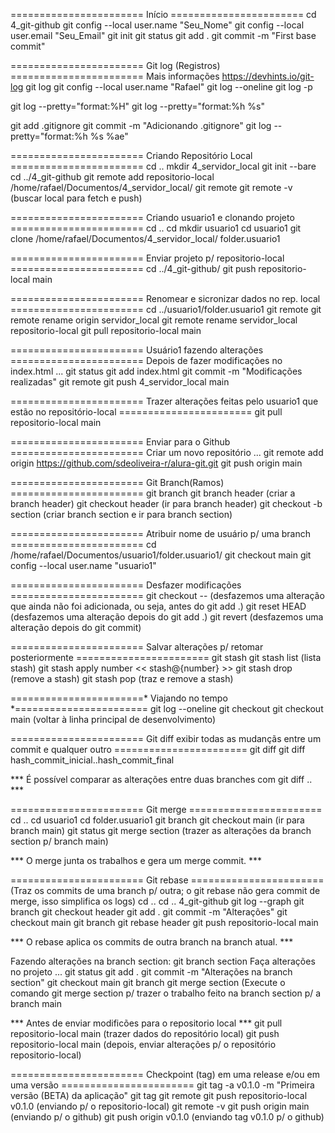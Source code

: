 ======================= Início ======================= 
cd 4_git-github 
git config --local user.name "Seu_Nome" 
git config --local user.email "Seu_Email" 
git init 
git status 
git add .
git commit -m "First base commit" 

======================= Git log (Registros) ======================= 
Mais informações  <https://devhints.io/git-log> 
git log 
git config --local user.name "Rafael" 
git log --oneline 
git log -p 

git log --pretty="format:%H" 
git log --pretty="format:%h %s" 

git add .gitignore 
git commit -m "Adicionando .gitignore" 
git log --pretty="format:%h %s %ae" 

======================= Criando Repositório Local ======================= 
cd .. 
mkdir 4_servidor_local 
git init --bare 
cd ../4_git-github 
git remote add repositorio-local /home/rafael/Documentos/4_servidor_local/ 
git remote 
git remote -v (buscar local para fetch e push) 

======================= Criando usuario1 e clonando projeto ======================= 
cd .. 
cd mkdir usuario1 
cd usuario1 
git clone /home/rafael/Documentos/4_servidor_local/ folder.usuario1 

======================= Enviar projeto p/ repositorio-local ======================= 
cd ../4_git-github/ 
git push repositorio-local main 

======================= Renomear e sicronizar dados no rep. local ======================= 
cd ../usuario1/folder.usuario1 
git remote 
git remote rename origin servidor_local 
git remote rename servidor_local repositorio-local 
git pull repositorio-local main 

======================= Usuário1 fazendo alterações ======================= 
Depois de fazer modificações no index.html ... 
git status
git add index.html
git commit -m "Modificações realizadas"
git remote
git push 4_servidor_local main

======================= Trazer alterações feitas pelo usuario1 que estão no repositório-local ======================= 
git pull repositorio-local main 

======================= Enviar para o Github ======================= 
Criar um novo repositório ... 
git remote add origin https://github.com/sdeoliveira-r/alura-git.git
git push origin main

======================= Git Branch(Ramos) ======================= 
git branch 
git branch header (criar a branch header)
git checkout header (ir para branch header)
git checkout -b section (criar branch section e ir para branch section)

======================= Atribuir nome de usuário p/ uma branch ======================= 
cd /home/rafael/Documentos/usuario1/folder.usuario1/
git checkout main
git config --local user.name "usuario1"

======================= Desfazer modificações ======================= 
git checkout -- <file> (desfazemos uma alteração que ainda não foi adicionada, ou seja, antes do git add .)
git reset HEAD <file> (desfazemos uma alteração depois do git add .)
git revert <hash commit number> (desfazemos uma alteração depois do git commit)

======================= Salvar alterações p/ retomar posteriormente ======================= 
git stash
git stash list (lista stash)
git stash apply number << stash@{number} >>
git stash drop (remove a stash)
git stash pop (traz e remove a stash)

=======================* Viajando no tempo *======================= 
git log --oneline
git checkout <commit number hash>
git checkout main (voltar à linha principal de desenvolvimento)

======================= Git diff exibir todas as mudançãs entre um commit e qualquer outro ======================= 
git diff
git diff hash_commit_inicial..hash_commit_final 

*** É possível comparar as alterações entre duas branches com git diff <branch1>..<branch2> ***

======================= Git merge ======================= 
cd ..
cd usuario1
cd folder.usuario1
git branch
git checkout main (ir para branch main)
git status
git merge section (trazer as alterações da branch section p/ branch main)

*** O merge junta os trabalhos e gera um merge commit. ***

======================= Git rebase ======================= 
(Traz os commits de uma branch p/ outra; o git rebase não gera commit de merge, isso simplifica os logs)
cd ..
cd .. 4_git-github
git log --graph
git branch
git checkout header
git add .
git commit -m "Alterações"
git checkout main
git branch
git rebase header
git push repositorio-local main

*** O rebase aplica os commits de outra branch na branch atual. ***

Fazendo alterações na branch section:
git branch section
Faça alterações no projeto ...
git status
git add .
git commit -m "Alterações na branch section"
git checkout main
git branch
git merge section (Execute o comando git merge section p/ trazer o trabalho feito na branch section p/ a branch main

*** Antes de enviar modificões para o repositorio local ***
git pull repositorio-local main (trazer dados do repositório local)
git push repositorio-local main (depois, enviar alterações p/ o repositório repositorio-local)

======================= Checkpoint (tag) em uma release e/ou em uma versão =======================
git tag -a v0.1.0 -m "Primeira versão (BETA) da aplicação"
git tag
git remote
git push repositorio-local v0.1.0 (enviando p/ o repositorio-local)
git remote -v
git push origin main (enviando p/ o github)
git push origin v0.1.0 (enviando tag v0.1.0 p/ o github)